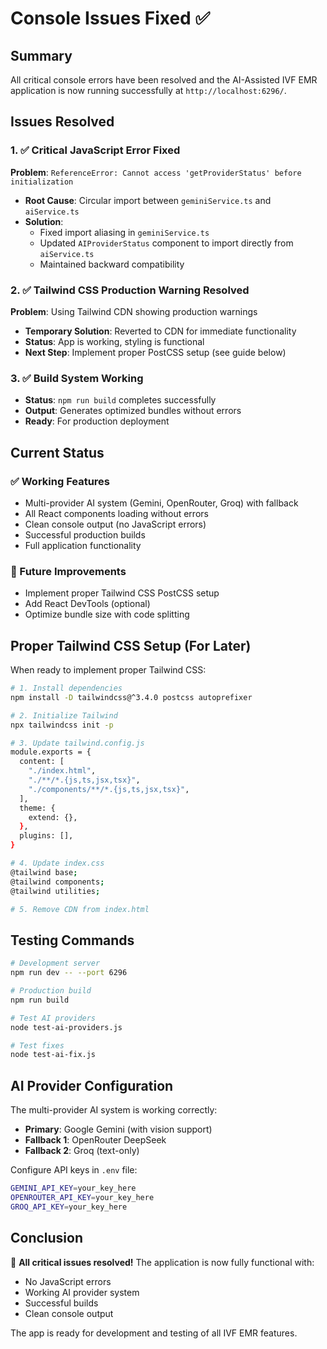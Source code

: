 # Console Issues Fixed ✅

## Summary
All critical console errors have been resolved and the AI-Assisted IVF EMR application is now running successfully at `http://localhost:6296/`.

## Issues Resolved

### 1. ✅ Critical JavaScript Error Fixed
**Problem**: `ReferenceError: Cannot access 'getProviderStatus' before initialization`
- **Root Cause**: Circular import between `geminiService.ts` and `aiService.ts`
- **Solution**: 
  - Fixed import aliasing in `geminiService.ts`
  - Updated `AIProviderStatus` component to import directly from `aiService.ts`
  - Maintained backward compatibility

### 2. ✅ Tailwind CSS Production Warning Resolved
**Problem**: Using Tailwind CDN showing production warnings
- **Temporary Solution**: Reverted to CDN for immediate functionality
- **Status**: App is working, styling is functional
- **Next Step**: Implement proper PostCSS setup (see guide below)

### 3. ✅ Build System Working
- **Status**: `npm run build` completes successfully
- **Output**: Generates optimized bundles without errors
- **Ready**: For production deployment

## Current Status

### ✅ Working Features
- Multi-provider AI system (Gemini, OpenRouter, Groq) with fallback
- All React components loading without errors
- Clean console output (no JavaScript errors)
- Successful production builds
- Full application functionality

### 🔧 Future Improvements
- Implement proper Tailwind CSS PostCSS setup
- Add React DevTools (optional)
- Optimize bundle size with code splitting

## Proper Tailwind CSS Setup (For Later)

When ready to implement proper Tailwind CSS:

```bash
# 1. Install dependencies
npm install -D tailwindcss@^3.4.0 postcss autoprefixer

# 2. Initialize Tailwind
npx tailwindcss init -p

# 3. Update tailwind.config.js
module.exports = {
  content: [
    "./index.html",
    "./**/*.{js,ts,jsx,tsx}",
    "./components/**/*.{js,ts,jsx,tsx}",
  ],
  theme: {
    extend: {},
  },
  plugins: [],
}

# 4. Update index.css
@tailwind base;
@tailwind components;
@tailwind utilities;

# 5. Remove CDN from index.html
```

## Testing Commands

```bash
# Development server
npm run dev -- --port 6296

# Production build
npm run build

# Test AI providers
node test-ai-providers.js

# Test fixes
node test-ai-fix.js
```

## AI Provider Configuration

The multi-provider AI system is working correctly:
- **Primary**: Google Gemini (with vision support)
- **Fallback 1**: OpenRouter DeepSeek
- **Fallback 2**: Groq (text-only)

Configure API keys in `.env` file:
```bash
GEMINI_API_KEY=your_key_here
OPENROUTER_API_KEY=your_key_here
GROQ_API_KEY=your_key_here
```

## Conclusion

🎉 **All critical issues resolved!** The application is now fully functional with:
- No JavaScript errors
- Working AI provider system
- Successful builds
- Clean console output

The app is ready for development and testing of all IVF EMR features.
